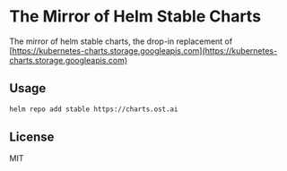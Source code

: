 <!-- [![Build Status](https://travis-ci.org/kaelzhang/helm-stable-charts-mirror.svg?branch=master)](https://travis-ci.org/kaelzhang/helm-stable-charts-mirror) -->
<!-- [![Coverage](https://codecov.io/gh/kaelzhang/helm-stable-charts-mirror/branch/master/graph/badge.svg)](https://codecov.io/gh/kaelzhang/helm-stable-charts-mirror) -->
<!-- optional appveyor tst
[![Windows Build Status](https://ci.appveyor.com/api/projects/status/github/kaelzhang/helm-stable-charts-mirror?branch=master&svg=true)](https://ci.appveyor.com/project/kaelzhang/helm-stable-charts-mirror)
-->
<!-- optional npm version
[![NPM version](https://badge.fury.io/js/helm-stable-charts-mirror.svg)](http://badge.fury.io/js/helm-stable-charts-mirror)
-->
<!-- optional npm downloads
[![npm module downloads per month](http://img.shields.io/npm/dm/helm-stable-charts-mirror.svg)](https://www.npmjs.org/package/helm-stable-charts-mirror)
-->
<!-- optional dependency status
[![Dependency Status](https://david-dm.org/kaelzhang/helm-stable-charts-mirror.svg)](https://david-dm.org/kaelzhang/helm-stable-charts-mirror)
-->

# The Mirror of Helm Stable Charts

The mirror of helm stable charts, the drop-in replacement of [https://kubernetes-charts.storage.googleapis.com](https://kubernetes-charts.storage.googleapis.com)

## Usage

```sh
helm repo add stable https://charts.ost.ai
```

## License

MIT
